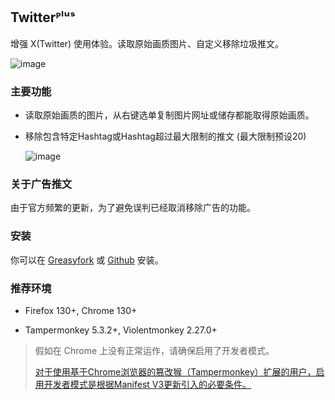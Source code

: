 ## Twitterᴾˡᵘˢ
增强 X(Twitter) 使用体验。读取原始画质图片、自定义移除垃圾推文。

![image](https://i.imgur.com/O4HucPC.jpg)

### 主要功能

* 读取原始画质的图片，从右键选单复制图片网址或储存都能取得原始画质。

* 移除包含特定Hashtag或Hashtag超过最大限制的推文 (最大限制预设20)

  ![image](https://i.imgur.com/hYsNBm0.png)

### 关于广告推文

由于官方频繁的更新，为了避免误判已经取消移除广告的功能。

### 安装

你可以在 [Greasyfork](https://greasyfork.org/en/scripts/387969) 或 [Github](https://github.com/Pixmi/twitter-plus) 安装。

### 推荐环境

* Firefox 130+, Chrome 130+

* Tampermonkey 5.3.2+, Violentmonkey 2.27.0+

> 假如在 Chrome 上没有正常运作，请确保启用了开发者模式。
>
> [对于使用基于Chrome浏览器的篡改猴（Tampermonkey）扩展的用户，启用开发者模式是根据Manifest V3更新引入的必要条件。](https://www.tampermonkey.net/faq.php?locale=zh#Q209)